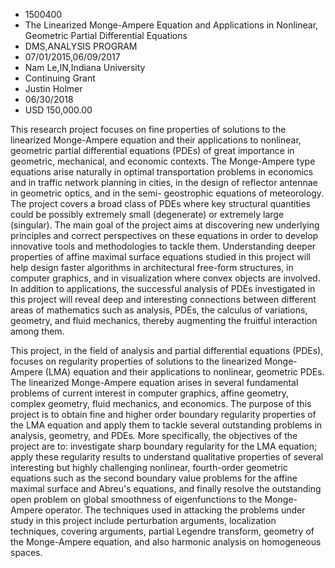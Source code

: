 
* 1500400
* The Linearized Monge-Ampere Equation and Applications in Nonlinear, Geometric Partial Differential Equations
* DMS,ANALYSIS PROGRAM
* 07/01/2015,06/09/2017
* Nam Le,IN,Indiana University
* Continuing Grant
* Justin Holmer
* 06/30/2018
* USD 150,000.00

This research project focuses on fine properties of solutions to the linearized
Monge-Ampere equation and their applications to nonlinear, geometric partial
differential equations (PDEs) of great importance in geometric, mechanical, and
economic contexts. The Monge-Ampere type equations arise naturally in optimal
transportation problems in economics and in traffic network planning in cities,
in the design of reflector antennae in geometric optics, and in the semi-
geostrophic equations of meteorology. The project covers a broad class of PDEs
where key structural quantities could be possibly extremely small (degenerate)
or extremely large (singular). The main goal of the project aims at discovering
new underlying principles and correct perspectives on these equations in order
to develop innovative tools and methodologies to tackle them. Understanding
deeper properties of affine maximal surface equations studied in this project
will help design faster algorithms in architectural free-form structures, in
computer graphics, and in visualization where convex objects are involved. In
addition to applications, the successful analysis of PDEs investigated in this
project will reveal deep and interesting connections between different areas of
mathematics such as analysis, PDEs, the calculus of variations, geometry, and
fluid mechanics, thereby augmenting the fruitful interaction among them.

This project, in the field of analysis and partial differential equations
(PDEs), focuses on regularity properties of solutions to the linearized Monge-
Ampere (LMA) equation and their applications to nonlinear, geometric PDEs. The
linearized Monge-Ampere equation arises in several fundamental problems of
current interest in computer graphics, affine geometry, complex geometry, fluid
mechanics, and economics. The purpose of this project is to obtain fine and
higher order boundary regularity properties of the LMA equation and apply them
to tackle several outstanding problems in analysis, geometry, and PDEs. More
specifically, the objectives of the project are to: investigate sharp boundary
regularity for the LMA equation; apply these regularity results to understand
qualitative properties of several interesting but highly challenging nonlinear,
fourth-order geometric equations such as the second boundary value problems for
the affine maximal surface and Abreu's equations, and finally resolve the
outstanding open problem on global smoothness of eigenfunctions to the Monge-
Ampere operator. The techniques used in attacking the problems under study in
this project include perturbation arguments, localization techniques, covering
arguments, partial Legendre transform, geometry of the Monge-Ampere equation,
and also harmonic analysis on homogeneous spaces.
